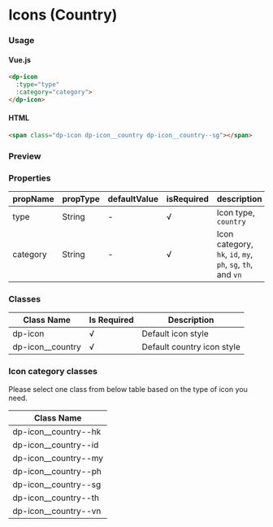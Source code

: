 # Icons (Country)

### Usage

#### Vue.js

```HTML
<dp-icon
  :type="type"
  :category="category">
</dp-icon>
```

#### HTML

```HTML
<span class="dp-icon dp-icon__country dp-icon__country--sg"></span>
```

### Preview

<!-- STORY -->

### Properties

| propName  | propType   | defaultValue| isRequired | description |
|-----------|------------|------------ |------------|-------------|
| type      |  String    |    -        |   √        | Icon type, `country`  |
| category  |  String    |    -        |   √        | Icon category, `hk`, `id`, `my`, `ph`, `sg`, `th`, and `vn` |

### Classes

| Class Name | Is Required | Description |
|---------- |------------| ------------ |
|  dp-icon  |      √     |  Default icon style  |
|  dp-icon__country |      √     |  Default country icon style  |

### Icon category classes

Please select one class from below table based on the type of icon you need.

| Class Name |
|---------- |
| dp-icon__country--hk |
| dp-icon__country--id |
| dp-icon__country--my |
| dp-icon__country--ph |
| dp-icon__country--sg |
| dp-icon__country--th |
| dp-icon__country--vn |
